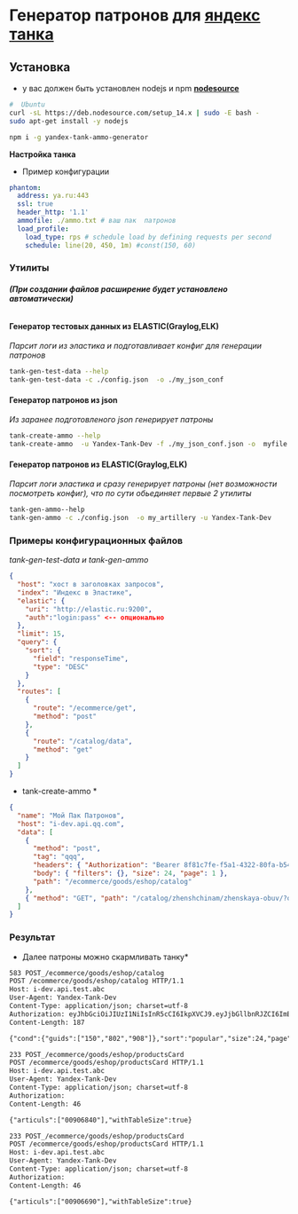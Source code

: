 # Генератор патронов для [яндекс танка](https://github.com/yandex/yandex-tank)

## Установка
* у вас должен быть установлен nodejs и npm
[**nodesource**](https://github.com/nodesource/distributions/blob/master/README.md)

``` bash
#  Ubuntu
curl -sL https://deb.nodesource.com/setup_14.x | sudo -E bash -
sudo apt-get install -y nodejs

```

``` sh
npm i -g yandex-tank-ammo-generator

```

 **Настройка танка**
 * Пример конфигурации 

``` yaml
phantom:
  address: ya.ru:443 
  ssl: true
  header_http: '1.1'
  ammofile: ./ammo.txt # ваш пак  патронов
  load_profile:
    load_type: rps # schedule load by defining requests per second
    schedule: line(20, 450, 1m) #const(150, 60)
```




### Утилиты 
###### **(При создании файлов расширение будет установлено автоматически)**
#### Генератор тестовых данных из ELASTIC(Graylog,ELK)
*Парсит логи из эластика и подготавливает конфиг для генерации патронов*
```  bash
tank-gen-test-data --help
tank-gen-test-data -c ./config.json  -o ./my_json_conf

```
#### Генератор патронов из json
*Из заранее подготовленого *json* генерирует патроны*
```bash
tank-create-ammo --help
tank-create-ammo  -u Yandex-Tank-Dev -f ./my_json_conf.json -o  myfile

```
#### Генератор патронов из ELASTIC(Graylog,ELK)
*Парсит логи эластика и сразу генерирует патроны (нет возможности посмотреть конфиг), что по сути обьединяет первые 2 утилиты*
```bash
tank-gen-ammo--help 
tank-gen-ammo -c ./config.json  -o my_artillery -u Yandex-Tank-Dev
```



### Примеры конфигурационных файлов 

*tank-gen-test-data и tank-gen-ammo*

``` json
{
  "host": "хост в заголовках запросов",
  "index": "Индекс в Эластике",
  "elastic": {
    "uri": "http://elastic.ru:9200",
    "auth":"login:pass" <-- опционально
  },
  "limit": 15,
  "query": {
    "sort": {
      "field": "responseTime",
      "type": "DESC"
    }
  },
  "routes": [
    {
      "route": "/ecommerce/get",
      "method": "post"
    },
    {
      "route": "/catalog/data",
      "method": "get"
    }
  ]
}
```

* tank-create-ammo *

``` json
{
  "name": "Мой Пак Патронов",
  "host": "i-dev.api.qq.com",
  "data": [
    {
      "method": "post",
      "tag": "qqq",
      "headers": { "Authorization": "Bearer 8f81c7fe-f5a1-4322-80fa-b54a6553bba9" },
      "body": { "filters": {}, "size": 24, "page": 1 },
      "path": "/ecommerce/goods/eshop/catalog"
    },
    { "method": "GET", "path": "/catalog/zhenshchinam/zhenskaya-obuv/?opt=all", "body": null }
  ]
}

```

### Результат
* Далее патроны можно скармливать танку*
``` txt
583 POST_/ecommerce/goods/eshop/catalog 
POST /ecommerce/goods/eshop/catalog HTTP/1.1
Host: i-dev.api.test.abc
User-Agent: Yandex-Tank-Dev
Content-Type: application/json; charset=utf-8
Authorization: eyJhbGciOiJIUzI1NiIsInR5cCI6IkpXVCJ9.eyJjbGllbnRJZCI6ImEwYjhhNDAyLTdhNmQtNDdkZS05MWFlLWE2OTBhY2U4YzQ3YiIsImlzVGVtcCI6dHJ1ZSwiaWF0IjoxNTk1NjQ0OTgwLCJleHAiOjE1OTYyNDk3ODB9.mrLKgVWVA2_tg5a_21xDKvsrW7uk9aAyzD_rFfL8ujE
Content-Length: 187

{"cond":{"guids":["150","802","908"]},"sort":"popular","size":24,"page":1,"filters":{"price":{"min":399,"max":1587},"sizes":["28","29"],"deliveryType":"ALL","showRetailGroupsArray":true}}

233 POST_/ecommerce/goods/eshop/productsCard 
POST /ecommerce/goods/eshop/productsCard HTTP/1.1
Host: i-dev.api.test.abc
User-Agent: Yandex-Tank-Dev
Content-Type: application/json; charset=utf-8
Authorization: 
Content-Length: 46

{"articuls":["00906840"],"withTableSize":true}

233 POST_/ecommerce/goods/eshop/productsCard 
POST /ecommerce/goods/eshop/productsCard HTTP/1.1
Host: i-dev.api.test.abc
User-Agent: Yandex-Tank-Dev
Content-Type: application/json; charset=utf-8
Authorization: 
Content-Length: 46

{"articuls":["00906690"],"withTableSize":true}
```

